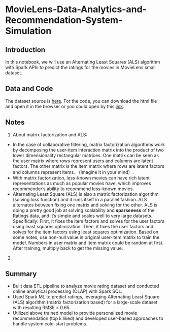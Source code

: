 # MovieLens-Data-Analytics-and-Recommendation-System-Simulation

## Introduction
In this notebook, we will use an Alternating Least Squares (ALS) algorithm with Spark APIs to predict the ratings for the movies in MovieLens small dataset.

## Data and Code
The dataset source is [here](https://grouplens.org/datasets/movielens/latest/). For the code, you can download the html file and open it in the browser or you could open by this [link](https://databricks-prod-cloudfront.cloud.databricks.com/public/4027ec902e239c93eaaa8714f173bcfc/1772353219017266/1167986716657297/105392983207357/latest.html).

## Notes

 1. About matrix factorization and ALS:
   - In the case of collaborative filtering, matrix factorization algorithms work by decomposing the user-item interaction matrix into the product of two lower dimensionality rectangular matrices. One matrix can be seen as the user matrix where rows represent users and columns are latent factors. The other matrix is the item matrix where rows are latent factors and columns represent items. （Imagine it in your mind）.
   - With matrix factorization, less-known movies can have rich latent representations as much as popular movies have, which improves recommender’s ability to recommend less-known movies.
   - Alternating Least Square (ALS) is also a matrix factorization algorithm (solving loss function) and it runs itself in a parallel fashion. ALS alternates between fixing one matrix and solving for the other. ALS is doing a pretty good job at solving scalability and **sparseness** of the Ratings data, and it’s simple and scales well to very large datasets. Specifically: First, it fixes the item factors and solves for the user factors using least squares optimization. Then, it fixes the user factors and solves for the item factors using least squares optimization. Based on some notes, use non-null value in original user-item matrix to train the model. Numbers in user matrix and item matrix could be random at first. After training, multiply back to get the missing value.
 2. 

## Summary
- Built data ETL pipeline to analyze movie rating dataset and conducted online analytical processing (OLAP) with Spark SQL.
- Used Spark ML to predict ratings, leveraging Alternating Least Square (ALS) algorithm (matrix factorizarion based) for a large-scale dataset with resulting RMSE = 0.65.
- Utilized above trained model to provide personalized movie recommendation (top k liked) and developed user-based approaches to handle system cold-start problems. 
